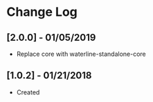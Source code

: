 # Change Log

## [2.0.0] - 01/05/2019
- Replace core with waterline-standalone-core

## [1.0.2] - 01/21/2018
- Created
